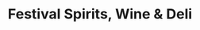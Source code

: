 ---
title: "Festival Spirits, Wine & Deli"
url: /bel-air/festival-spirits-wine-und-deli/
shop: Spirituosen
---